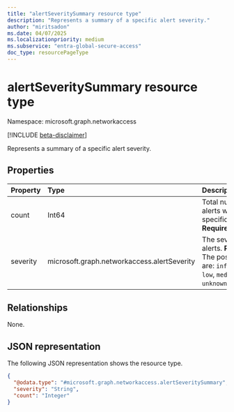 ```yaml
---
title: "alertSeveritySummary resource type"
description: "Represents a summary of a specific alert severity."
author: "miritsadon"
ms.date: 04/07/2025
ms.localizationpriority: medium
ms.subservice: "entra-global-secure-access"
doc_type: resourcePageType
---
```


# alertSeveritySummary resource type

Namespace: microsoft.graph.networkaccess

[!INCLUDE [beta-disclaimer](../../includes/beta-disclaimer.md)]

Represents a summary of a specific alert severity.

## Properties
|Property|Type|Description|
|:---|:---|:---|
|count|Int64|Total number of alerts with this specific severity. **Required.**|
|severity|microsoft.graph.networkaccess.alertSeverity|The severity of the alerts. **Required.** The possible values are: `informational`, `low`, `medium`, `high`, `unknownFutureValue`.|

## Relationships
None.

## JSON representation
The following JSON representation shows the resource type.
<!-- {
  "blockType": "resource",
  "@odata.type": "microsoft.graph.networkaccess.alertSeveritySummary"
}
-->
``` json
{
  "@odata.type": "#microsoft.graph.networkaccess.alertSeveritySummary",
  "severity": "String",
  "count": "Integer"
}
```
